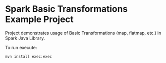 # Spark Basic Transformations Example Project

Project demonstrates usage of Basic Transformations (map, flatmap, etc.) in Spark Java Library.

To run execute:

`mvn install exec:exec`
